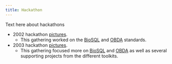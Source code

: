 ```yaml
---
title: Hackathon
---
```


Text here about hackathons

-   2002 hackathon
    [pictures](http://gallery.open-bio.org/gallery2/v/hackathon2002/).
    -   This gathering worked on the [BioSQL](BioSQL "wikilink") and
        [OBDA](bp:OBDA "wikilink") standards.
-   2003 hackathon
    [pictures](http://gallery.open-bio.org/gallery2/v/2003hackathon/).
    -   This gathering focused more on [BioSQL](BioSQL "wikilink") and
        [OBDA](bp:OBDA "wikilink") as well as several supporting
        projects from the different toolkits.

